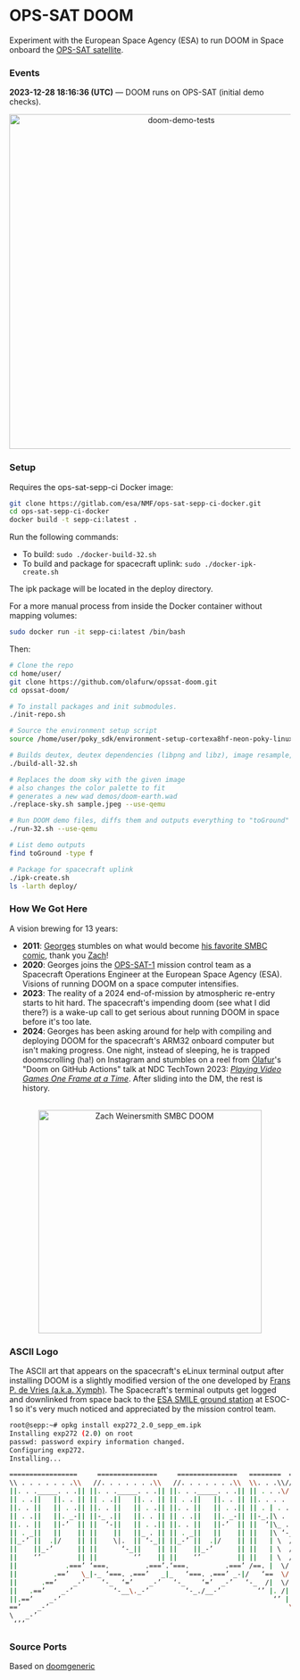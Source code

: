 # OPS-SAT DOOM

Experiment with the European Space Agency (ESA) to run DOOM in Space onboard the [OPS-SAT satellite](https://www.esa.int/Enabling_Support/Operations/OPS-SAT).

### Events

**2023-12-28 18:16:36 (UTC)** — DOOM runs on OPS-SAT (initial demo checks).

<div align="center">
<img src="https://github.com/olafurw/opssat-doom/assets/103783/8b2ece4b-bb92-4694-9655-9debc2569c2e" alt="doom-demo-tests" width="600" />
  </div>

### Setup

Requires the ops-sat-sepp-ci Docker image:

```bash
git clone https://gitlab.com/esa/NMF/ops-sat-sepp-ci-docker.git
cd ops-sat-sepp-ci-docker
docker build -t sepp-ci:latest .
```

Run the following commands:
- To build: `sudo ./docker-build-32.sh`
- To build and package for spacecraft uplink: `sudo ./docker-ipk-create.sh`

The ipk package will be located in the deploy directory.

For a more manual process from inside the Docker container without mapping volumes:

```bash
sudo docker run -it sepp-ci:latest /bin/bash
```

Then:

```bash
# Clone the repo
cd home/user/
git clone https://github.com/olafurw/opssat-doom.git
cd opssat-doom/

# To install packages and init submodules.
./init-repo.sh

# Source the environment setup script
source /home/user/poky_sdk/environment-setup-cortexa8hf-neon-poky-linux-gnueabi

# Builds deutex, deutex dependencies (libpng and libz), image resample, and DOOM
./build-all-32.sh

# Replaces the doom sky with the given image
# also changes the color palette to fit
# generates a new wad demos/doom-earth.wad
./replace-sky.sh sample.jpeg --use-qemu

# Run DOOM demo files, diffs them and outputs everything to "toGround"
./run-32.sh --use-qemu

# List demo outputs
find toGround -type f

# Package for spacecraft uplink
./ipk-create.sh
ls -larth deploy/
```


### How We Got Here

A vision brewing for 13 years:

- **2011**: [Georges](https://georges.fyi) stumbles on what would become [his favorite SMBC comic](https://www.smbc-comics.com/comic/2011-02-17), thank you [Zach](https://mastodon.social/@ZachWeinersmith)!
- **2020**: Georges joins the [OPS-SAT-1](https://www.esa.int/Enabling_Support/Operations/OPS-SAT) mission control team as a Spacecraft Operations Engineer at the European Space Agency (ESA). Visions of running DOOM on a space computer intensifies.
- **2023**: The reality of a 2024 end-of-mission by atmospheric re-entry starts to hit hard. The spacecraft's impending doom (see what I did there?) is a wake-up call to get serious about running DOOM in space before it's too late.
- **2024**: Georges has been asking around for help with compiling and deploying DOOM for the spacecraft's ARM32 onboard computer but isn't making progress. One night, instead of sleeping, he is trapped doomscrolling (ha!) on Instagram and stumbles on a reel from [Ólafur](https://mastodon.social/@olafurw)'s "Doom on GitHub Actions" talk at NDC TechTown 2023: [_Playing Video Games One Frame at a Time_](https://www.youtube.com/watch?v=Z1Nf8KcG4ro). After sliding into the DM, the rest is history.


<br>
<div align="center">
  <img src="https://www.smbc-comics.com/comics/20110217.gif" alt="Zach Weinersmith SMBC DOOM" width="400" />
</div>

### ASCII Logo

The ASCII art that appears on the spacecraft's eLinux terminal output after installing DOOM is a slightly modified version of the one developed by [Frans P. de Vries (a.k.a. Xymph)](https://doomwiki.org/wiki/Frans_P._de_Vries_(Xymph)). The Spacecraft's terminal outputs get logged and downlinked from space back to the [ESA SMILE ground station](https://www.esa.int/Enabling_Support/Operations/Want_to_SMILE) at ESOC-1 so it's very much noticed and appreciated by the mission control team.

```sh
root@sepp:~# opkg install exp272_2.0_sepp_em.ipk
Installing exp272 (2.0) on root
passwd: password expiry information changed.
Configuring exp272.
Installing...

=================     ===============     ===============   ========  ========
\\ . . . . . . .\\   //. . . . . . .\\   //. . . . . . .\\  \\. . .\\// . . //
||. . ._____. . .|| ||. . ._____. . .|| ||. . ._____. . .|| || . . .\/ . . .||
|| . .||   ||. . || || . .||   ||. . || || . .||   ||. . || ||. . . . . . . ||
||. . ||   || . .|| ||. . ||   || . .|| ||. . ||   || . .|| || . | . . . . .||
|| . .||   ||. _-|| ||-_ .||   ||. . || || . .||   ||. _-|| ||-_.|\ . . . . ||
||. . ||   ||-’  || ||  ‘-||   || . .|| ||. . ||   ||-’  || ||  ‘|\_ . .|. .||
|| . _||   ||    || ||    ||   ||_ . || || . _||   ||    || ||   |\ ‘-_/| . ||
||_-’ ||  .|/    || ||    \|.  || ‘-_|| ||_-’ ||  .|/    || ||   | \  / |-_.||
||    ||_-’      || ||      ‘-_||    || ||    ||_-’      || ||   | \  / |  ‘||
||    ‘’         || ||         ‘’    || ||    ‘’         || ||   | \  / |   ||
||            .===’ ‘===.         .===’.‘===.         .===’ /==. |  \/  |   ||
||         .==’   \_|-_ ‘===. .===’   _|_   ‘===. .===’ _-|/   ‘==  \/  |   ||
||      .==’    _-’    ‘-_  ‘=’    _-’   ‘-_    ‘=’  _-’   ‘-_  /|  \/  |   ||
||   .==’    _-’          ‘-__\._-’         ‘-_./__-’         ‘’ |. /|  |   ||
||.==’    _-’                                                     ‘’ |  /==.||
==’    _-’                                                            \/   ‘==
\   _-’                                                                ‘-_   /
 ‘’’                                                                      ‘‘’
```


### Source Ports

Based on [doomgeneric](https://github.com/ozkl/doomgeneric)
